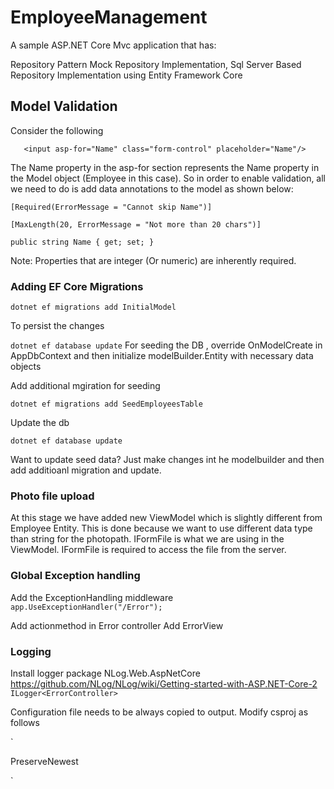 # EmployeeManagement
A sample  ASP.NET Core Mvc application that has:

Repository Pattern Mock Repository Implementation,  Sql Server Based Repository Implementation  using  Entity Framework Core

## Model Validation
Consider the following 

`   
 <input asp-for="Name" class="form-control" placeholder="Name"/>
`

The  Name property in the asp-for section represents the Name property in the Model object (Employee in this case). 
So in order to enable validation, all we need to do is add data annotations to the model as shown below:

`[Required(ErrorMessage = "Cannot skip Name")]`

`[MaxLength(20, ErrorMessage = "Not more than 20 chars")]`

`public string Name { get; set; }`

Note: Properties that are integer (Or numeric) are inherently required. 


### Adding EF Core  Migrations

`dotnet ef migrations add InitialModel`

To persist the changes 

`dotnet ef database update`
For seeding the DB , override OnModelCreate in AppDbContext and then initialize modelBuilder.Entity with necessary data objects

Add additional mgiration for seeding

`dotnet ef migrations add SeedEmployeesTable`

Update the db

`dotnet ef database update`

Want to update seed data? Just make changes int he modelbuilder and then add additioanl migration and update.

### Photo file upload

At this stage we have added new ViewModel which is slightly different from Employee Entity. This is done because we want to use different data type than string for the photopath.  IFormFile is what we are using in the ViewModel. IFormFile is required to access the file from the server. 

### Global Exception handling

Add the ExceptionHandling middleware
`    app.UseExceptionHandler("/Error"); `

 Add actionmethod in Error controller
 Add ErrorView


### Logging

Install logger package NLog.Web.AspNetCore
https://github.com/NLog/NLog/wiki/Getting-started-with-ASP.NET-Core-2
` ILogger<ErrorController> `

Configuration file needs to be always copied to output. Modify csproj as follows

`

 <ItemGroup>
    <Content Update="Nlog.config">
      <CopyToOutputDirectory>PreserveNewest</CopyToOutputDirectory>
    </Content>
  </ItemGroup>


`